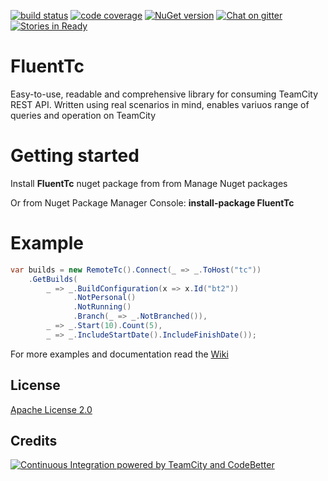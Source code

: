 [![build status](http://teamcity.codebetter.com/app/rest/builds/buildType:id:FluentTc/statusIcon)](http://teamcity.codebetter.com/viewType.html?buildTypeId=FluentTc&guest=1) [![code coverage](https://img.shields.io/teamcity/coverage/FluentTc.svg)](http://teamcity.codebetter.com/viewType.html?buildTypeId=FluentTc&guest=1) [![NuGet version](https://badge.fury.io/nu/FluentTc.svg)](https://badge.fury.io/nu/FluentTc)  [![Chat on gitter](https://img.shields.io/gitter/room/QualiSystems/FluentTc.svg)](https://gitter.im/QualiSystems/FluentTc) [![Stories in Ready](https://badge.waffle.io/QualiSystems/FluentTc.png?label=ready&title=Ready)](https://waffle.io/QualiSystems/FluentTc)

# FluentTc 
Easy-to-use, readable and comprehensive library for consuming TeamCity REST API. Written using real scenarios in mind, enables variuos range of queries and operation on TeamCity

# Getting started 

Install __FluentTc__ nuget package from from Manage Nuget packages

Or from Nuget Package Manager Console:
__install-package FluentTc__

# Example 
```C#
var builds = new RemoteTc().Connect(_ => _.ToHost("tc"))
    .GetBuilds(
        _ => _.BuildConfiguration(x => x.Id("bt2"))
              .NotPersonal()
              .NotRunning()
              .Branch(_ => _.NotBranched()), 
        _ => _.Start(10).Count(5),
        _ => _.IncludeStartDate().IncludeFinishDate());
```

For more examples and documentation read the [Wiki](https://github.com/QualiSystems/FluentTc/wiki)

## License
[Apache License 2.0](https://github.com/QualiSystems/FluentTc/blob/master/LICENSE)

## Credits
[![Continuous Integration powered by TeamCity and CodeBetter](https://resources.jetbrains.com/assets/banners/jetbrains-com/Codebetter.png)](http://codebetter.com/codebetter-ci/)








